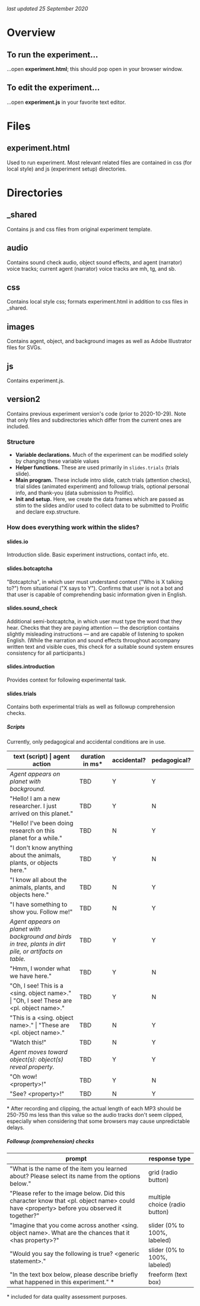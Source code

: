 *last updated 25 September 2020*

# Overview

## To run the experiment...

...open **experiment.html**; this should pop open in your browser window.

## To edit the experiment...

...open **experiment.js** in your favorite text editor.

# Files

## experiment.html

Used to run experiment. Most relevant related files are contained in css (for local style) and js (experiment setup) directories.

# Directories

## \_shared

Contains js and css files from original experiment template.

## audio

Contains sound check audio, object sound effects, and agent (narrator) voice tracks; current agent (narrator) voice tracks are mh, tg, and sb.

## css

Contains local style css; formats experiment.html in addition to css files in \_shared.

## images

Contains agent, object, and background images as well as Adobe Illustrator files for SVGs.

## js

Contains experiment.js.

## version2

Contains previous experiment version's code (prior to 2020-10-29). Note that only files and subdirectories which differ from the current ones are included.

### Structure

* **Variable declarations.** Much of the experiment can be modified solely by changing these variable values
* **Helper functions.** These are used primarily in `slides.trials` (trials slide).
* **Main program.** These include intro slide, catch trials (attention checks), trial slides (animated experiment) and followup trials, optional personal info, and thank-you (data submission to Prolific).
* **Init and setup.**  Here, we create the data frames which are passed as stim to the slides and/or used to collect data to be submitted to Prolific and declare exp.structure.

### How does everything work within the slides?

#### slides.io
Introduction slide. Basic experiment instructions, contact info, etc.

#### slides.botcaptcha
"Botcaptcha", in which user must understand context ("Who is X talking to?") from situational ("X says to Y"). Confirms that user is not a bot and that user is capable of comprehending basic information given in English.

#### slides.sound_check
Additional semi-botcaptcha, in which user must type the word that they hear. Checks that they are paying attention &mdash; the description contains slightly misleading instructions &mdash; and are capable of listening to spoken English. (While the narration and sound effects throughout accompany written text and visible cues, this check for a suitable sound system ensures consistency for all participants.)

#### slides.introduction
Provides context for following experimental task.

#### slides.trials
Contains both experimental trials as well as followup comprehension checks.

##### Scripts
Currently, only pedagogical and accidental conditions are in use.

| text (script) \| agent action                                                                            | duration in ms\* | accidental? | pedagogical? |
| ---------------------------------------------------------------------------------------------------------| ---------------- | ----------- | ------------ |
| *Agent appears on planet with background.*                                                               | TBD              | Y           | Y            |
| "Hello! I am a new researcher. I just arrived on this planet."                                           | TBD              | Y           | N            |
| "Hello! I've been doing research on this planet for a while."                                            | TBD              | N           | Y            |
| "I don't know anything about the animals, plants, or objects here."                                      | TBD              | Y           | N            |
| "I know all about the animals, plants, and objects here."                                                | TBD              | N           | Y            |
| "I have something to show you. Follow me!"                                                               | TBD              | N           | Y            |
| *Agent appears on planet with background and birds in tree, plants in dirt pile, or artifacts on table.* | TBD              | Y           | Y            |
| "Hmm, I wonder what we have here."                                                                       | TBD              | Y           | N            |
| "Oh, I see! This is a <sing. object name\>." \| "Oh, I see! These are <pl. object name\>."               | TBD              | Y           | N            |
| "This is a <sing. object name\>." \| "These are <pl. object name\>."                                     | TBD              | N           | Y            |
| "Watch this!"                                                                                            | TBD              | N           | Y            |
| *Agent moves toward object(s): object(s) reveal property.*                                               | TBD              | Y           | Y            |
| "Oh wow! <property\>!"                                                                                   | TBD              | Y           | N            |
| "See? <property\>!"                                                                                      | TBD              | N           | Y            |

\* After recording and clipping, the actual length of each MP3 should be 250-750 ms less than this value so the audio tracks don't seem clipped, especially when considering that some browsers may cause unpredictable delays.

##### Followup (comprehension) checks

| prompt                                                                                                                                     | response type                  |
| ------------------------------------------------------------------------------------------------------------------------------------------ | ------------------------------ |
| "What is the name of the item you learned about? Please select its name from the options below."                                           | grid (radio button)            |
| "Please refer to the image below. Did this character know that <pl. object name\> could have <property\> before you observed it together?" | multiple choice (radio button) |
| "Imagine that you come across another <sing. object name\>. What are the chances that it <has property\>?"                                 | slider (0% to 100%, labeled)   |
| "Would you say the following is true? <generic statement\>."                                                                               | slider (0% to 100%, labeled)   |
| "In the text box below, please describe briefly what happened in this experiment." \*                                                      | freeform (text box)            |

\* included for data quality assessment purposes.
